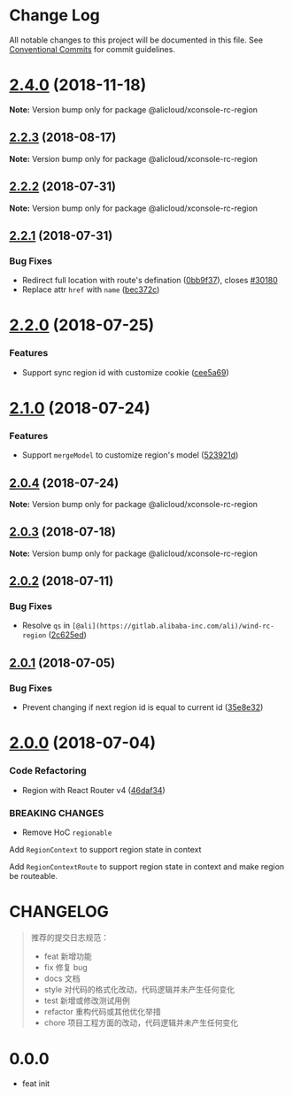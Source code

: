 # Change Log

All notable changes to this project will be documented in this file.
See [Conventional Commits](https://conventionalcommits.org) for commit guidelines.

<a name="2.4.0"></a>
# [2.4.0](https://gitlab.alibaba-inc.com/wind/wind/compare/@alicloud/xconsole-rc-region@2.4.0-rc.1...@alicloud/xconsole-rc-region@2.4.0) (2018-11-18)




**Note:** Version bump only for package @alicloud/xconsole-rc-region

<a name="2.2.3"></a>
## [2.2.3](https://gitlab.alibaba-inc.com/wind/wind/compare/@alicloud/xconsole-rc-region@2.2.2...@alicloud/xconsole-rc-region@2.2.3) (2018-08-17)




**Note:** Version bump only for package @alicloud/xconsole-rc-region

<a name="2.2.2"></a>
## [2.2.2](https://gitlab.alibaba-inc.com/wind/wind/compare/@alicloud/xconsole-rc-region@2.2.1...@alicloud/xconsole-rc-region@2.2.2) (2018-07-31)




**Note:** Version bump only for package @alicloud/xconsole-rc-region

<a name="2.2.1"></a>
## [2.2.1](https://gitlab.alibaba-inc.com/wind/wind/compare/@alicloud/xconsole-rc-region@2.2.0...@alicloud/xconsole-rc-region@2.2.1) (2018-07-31)


### Bug Fixes

* Redirect full location with route's defination ([0bb9f37](https://gitlab.alibaba-inc.com/wind/wind/commit/0bb9f37)), closes [#30180](https://gitlab.alibaba-inc.com/wind/wind/issues/30180)
* Replace attr `href` with `name` ([bec372c](https://gitlab.alibaba-inc.com/wind/wind/commit/bec372c))




<a name="2.2.0"></a>
# [2.2.0](https://gitlab.alibaba-inc.com/wind/wind/compare/@alicloud/xconsole-rc-region@2.1.0...@alicloud/xconsole-rc-region@2.2.0) (2018-07-25)


### Features

* Support sync region id with customize cookie ([cee5a69](https://gitlab.alibaba-inc.com/wind/wind/commit/cee5a69))




<a name="2.1.0"></a>
# [2.1.0](https://gitlab.alibaba-inc.com/wind/wind/compare/@alicloud/xconsole-rc-region@2.0.4...@alicloud/xconsole-rc-region@2.1.0) (2018-07-24)


### Features

* Support `mergeModel` to customize region's model ([523921d](https://gitlab.alibaba-inc.com/wind/wind/commit/523921d))




<a name="2.0.4"></a>
## [2.0.4](https://gitlab.alibaba-inc.com/wind/wind/compare/@alicloud/xconsole-rc-region@2.0.3...@alicloud/xconsole-rc-region@2.0.4) (2018-07-24)




**Note:** Version bump only for package @alicloud/xconsole-rc-region

<a name="2.0.3"></a>
## [2.0.3](https://gitlab.alibaba-inc.com/wind/wind/compare/@alicloud/xconsole-rc-region@2.0.2...@alicloud/xconsole-rc-region@2.0.3) (2018-07-18)




**Note:** Version bump only for package @alicloud/xconsole-rc-region

<a name="2.0.2"></a>
## [2.0.2](https://gitlab.alibaba-inc.com/wind/wind/compare/@alicloud/xconsole-rc-region@2.0.1...@alicloud/xconsole-rc-region@2.0.2) (2018-07-11)


### Bug Fixes

* Resolve `qs` in `[@ali](https://gitlab.alibaba-inc.com/ali)/wind-rc-region` ([2c625ed](https://gitlab.alibaba-inc.com/wind/wind/commit/2c625ed))




<a name="2.0.1"></a>
## [2.0.1](https://gitlab.alibaba-inc.com/wind/wind/compare/@alicloud/xconsole-rc-region@2.0.0...@alicloud/xconsole-rc-region@2.0.1) (2018-07-05)


### Bug Fixes

* Prevent changing if next region id is equal to current id ([35e8e32](https://gitlab.alibaba-inc.com/wind/wind/commit/35e8e32))




<a name="2.0.0"></a>
# [2.0.0](https://gitlab.alibaba-inc.com/wind/wind/compare/@alicloud/xconsole-rc-region@2.0.0-rc.6...@alicloud/xconsole-rc-region@2.0.0) (2018-07-04)


### Code Refactoring

* Region with React Router v4 ([46daf34](https://gitlab.alibaba-inc.com/wind/wind/commit/46daf34))


### BREAKING CHANGES

* Remove HoC `regionable`

Add `RegionContext` to support region state in context

Add `RegionContextRoute` to support region state in context
and make region be routeable.




CHANGELOG
=========

> 推荐的提交日志规范：
> - feat 新增功能
> - fix 修复 bug
> - docs 文档
> - style 对代码的格式化改动，代码逻辑并未产生任何变化
> - test 新增或修改测试用例
> - refactor 重构代码或其他优化举措
> - chore 项目工程方面的改动，代码逻辑并未产生任何变化

# 0.0.0

- feat init
